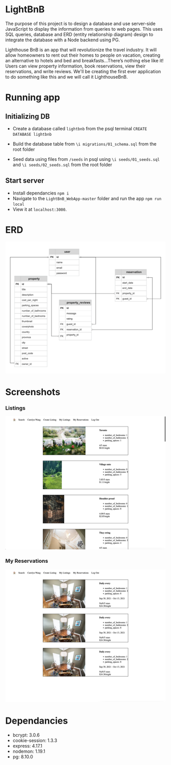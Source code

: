 # LightBnB
The purpose of this project is to design a database and use server-side JavaScript to display the information from queries to web pages. This uses SQL queries, database and ERD (entity relationship diagram) design to integrate the database with a Node backend using PG.

Lighthouse BnB is an app that will revolutionize the travel industry. It will allow homeowners to rent out their homes to people on vacation, creating an alternative to hotels and bed and breakfasts...There’s nothing else like it! Users can view property information, book reservations, view their reservations, and write reviews. We'll be creating the first ever application to do something like this and we will call it LighthouseBnB.

# Running app
## Initializing DB

- Create a database called `lightbnb` from the psql terminal `CREATE DATABASE lightbnb`

- Build the database table from `\i migrations/01_schema.sql` from the root folder

- Seed data using files from `/seeds` in psql using `\i seeds/01_seeds.sql` and `\i seeds/02_seeds.sql` from the root folder

## Start server
- Install dependancies `npm i`
- Navigate to the `LightBnB_WebApp-master` folder and run the app `npm run local` 
- View it at `localhost:3000`.

# ERD
<img src="docs/ERD.png">

# Screenshots
### Listings
<img src="docs/listings.png">

### My Reservations
<img src="docs/mylistings.png">

# Dependancies
- bcrypt: 3.0.6
- cookie-session: 1.3.3
- express: 4.17.1
- nodemon: 1.19.1
- pg: 8.10.0
